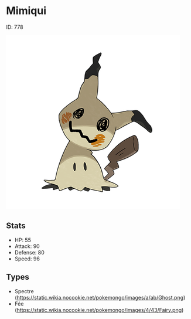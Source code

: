 # Mimiqui


ID: 778

![](https://raw.githubusercontent.com/PokeAPI/sprites/master/sprites/pokemon/other/official-artwork/778.png "Mimiqui")

## Stats


 - HP: 55
 - Attack: 90
 - Defense: 80
 - Speed: 96

## Types


 - Spectre (https://static.wikia.nocookie.net/pokemongo/images/a/ab/Ghost.png)
 - Fée (https://static.wikia.nocookie.net/pokemongo/images/4/43/Fairy.png)
